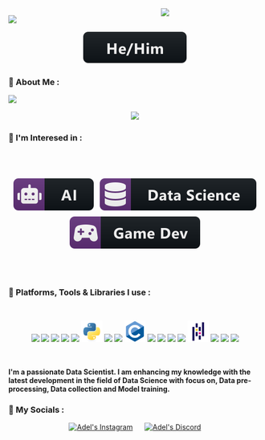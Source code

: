<img align='right' src='https://user-images.githubusercontent.com/5713670/87202985-820dcb80-c2b6-11ea-9f56-7ec461c497c3.gif' width='200'>

![](https://visitor-badge.glitch.me/badge?page_id=AIMMER99)

<p align="center"><img src="https://raw.githubusercontent.com/AIMMER99/AIMMER/1109e2e6d2c2f00d8a7445e0c5b5b3011194e78c/hehim.svg" alt="ai" margin:6px 4px"></p>
<summary><h3>🌱 About Me :</h3><img src="https://media.giphy.com/media/WUlplcMpOCEmTGBtBW/giphy.gif" width="30"></summary><p align="center"></p>
 
<p align="center">
    <img src="https://readme-typing-svg.demolab.com/?lines=Hello%20There;I%20am%20a%20%Data%20Science%20Student,;%20Very%20passionate%20about%20AI%20looking%20to%20Apply%20AI%20in%20different%20fields.&font=Fira%20Code&center=true&width=750&height=45&color=f75c7e&vCenter=true&pause=1000&size=22" /></p>


<summary><h3>🌠 I'm Interesed in :</h3></summary><br><br>
<p align="center"><img src="https://github.com/AIMMER99/AIMMER/blob/28d7cd3f35e42ecaacc5267911f64eed970ff17a/ai.svg" alt="ai" style="vertical-align:top; margin:6px 4px">
<img src="https://github.com/AIMMER99/AIMMER/blob/28d7cd3f35e42ecaacc5267911f64eed970ff17a/datascience.svg" alt="datascience" style="vertical-align:top; margin:6px 4px">
<img src="https://github.com/AIMMER99/AIMMER/blob/28d7cd3f35e42ecaacc5267911f64eed970ff17a/gamedev.svg" alt="gamedev" style="vertical-align:top; margin:6px 4px">
</p>
<br><br>

<summary><h3>🌠 Platforms, Tools & Libraries I use : </h3></summary><br>
<p align="center">
<a href="https://jupyter.org/"><img src="https://upload.wikimedia.org/wikipedia/commons/3/38/Jupyter_logo.svg" height="42"></a>
<a href="https://code.visualstudio.com/"><img src="https://upload.wikimedia.org/wikipedia/commons/9/9a/Visual_Studio_Code_1.35_icon.svg" height="42"></a>
<a href="https://www.tensorflow.org/"><img src="https://www.vectorlogo.zone/logos/tensorflow/tensorflow-icon.svg" height="42"></a>
<a href="https://keras.io/"><img src="https://upload.wikimedia.org/wikipedia/commons/a/ae/Keras_logo.svg" height="42"></a>
<a href="https://pytorch.org/"><img src="https://www.vectorlogo.zone/logos/pytorch/pytorch-icon.svg" height="42"></a>
<a href="https://www.python.org/"><img src="https://raw.githubusercontent.com/devicons/devicon/master/icons/python/python-original.svg" height="42"></a>     
<a href="https://www.java.com/"><img src="https://www.svgrepo.com/show/184143/java.svg" height="42"></a>
<a href="https://csharp-station.com/"><img src="https://cdn.worldvectorlogo.com/logos/c--4.svg" height="42"></a>
<a href="https://www.cprogramming.com/"><img src="https://raw.githubusercontent.com/devicons/devicon/master/icons/c/c-original.svg" height="42"></a>
<a href="https://numpy.org/"><img src="https://cdn.worldvectorlogo.com/logos/numpy-1.svg" height="42"></a>
<a href="https://plotly.com/"><img src="https://www.vectorlogo.zone/logos/plot_ly/plot_ly-icon.svg" height="42"></a>
<a href="https://seaborn.pydata.org/"><img src="https://seaborn.pydata.org/_images/logo-mark-lightbg.svg" height="42"></a>
<a href="https://scikit-learn.org/"><img src="https://upload.wikimedia.org/wikipedia/commons/0/05/Scikit_learn_logo_small.svg" height="42"></a>
<a href="https://pandas.pydata.org/"><img src="https://raw.githubusercontent.com/devicons/devicon/2ae2a900d2f041da66e950e4d48052658d850630/icons/pandas/pandas-original.svg" height="42"></a>
<a href="https://flask.palletsprojects.com/en/2.2.x/"><img src="https://www.vectorlogo.zone/logos/pocoo_flask/pocoo_flask-icon.svg" height="42"></a>
<a href="https://opencv.org/"><img src="https://www.vectorlogo.zone/logos/opencv/opencv-icon.svg" height="42"></a>
<a href="https://unity.com/"><img src="https://www.vectorlogo.zone/logos/unity3d/unity3d-icon.svg" height="42"></a>

    

</p>
<br><br>
<b>I'm a passionate Data Scientist. I am enhancing my knowledge with the latest development in the field of Data Science with focus on, Data pre-processing, Data collection and Model training.</b>




<summary><h3>🌠 My Socials :</h3></summary>

<p align="center"><a href="https://www.instagram.com/adel.frd/"><img alt="Adel's Instagram" width="40px" src="https://raw.githubusercontent.com/hussainweb/hussainweb/main/icons/instagram.png" /></a>&nbsp&nbsp&nbsp&nbsp&nbsp
<a href="https://discord.gg/7vBgs8rD"><img alt="Adel's Discord" width="40px" src="https://logodownload.org/wp-content/uploads/2017/11/discord-logo-0.png" /></a></p>



<!---
AIMMER99/AIMMER99 is a ✨ special ✨ repository because its `README.md` (this file) appears on your GitHub profile.
You can click the Preview link to take a look at your changes.
--->
